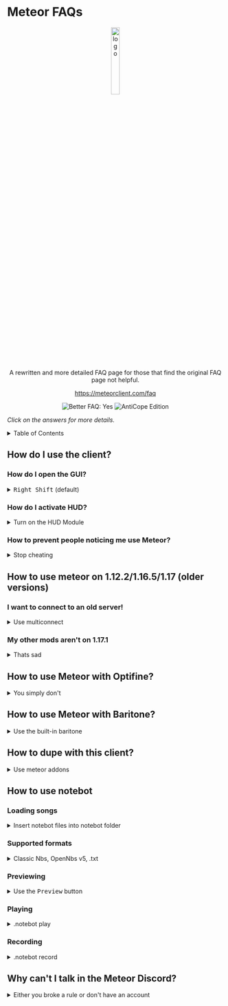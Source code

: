 # Meteor FAQs

<p align="center">
  <img src="https://avatars.githubusercontent.com/u/88768753?s=200&v=4" alt="logo" width="20%"/>
</p>
<p align="center">
  A rewritten and more detailed FAQ page for those that find the original FAQ page not helpful.
</p>
<p align="center">
  <a href="https://meteorclient.com/faq">https://meteorclient.com/faq</a>
</p>
<div align="center">
  <img src="https://img.shields.io/badge/Better%20FAQ%20page-Yes-green" alt="Better FAQ: Yes">
  <img src="https://img.shields.io/badge/AntiCope-Edition-orange" alt="AntiCope Edition">
</div>

*Click on the answers for more details.*

<!-- START doctoc generated TOC please keep comment here to allow auto update -->
<!-- DON'T EDIT THIS SECTION, INSTEAD RE-RUN doctoc TO UPDATE -->
<details>
<summary>Table of Contents</summary>

- [How do I use the client?](#how-do-i-use-the-client)
  - [How do I open the GUI?](#how-do-i-open-the-gui)
  - [How do I activate HUD?](#how-do-i-activate-hud)
  - [How to prevent people noticing me use Meteor?](#how-to-prevent-people-noticing-me-use-meteor)
- [How to use meteor on 1.12.2/1.16.5/1.17 (older versions)](#how-to-use-meteor-on-11221165117-older-versions)
  - [I want to connect to an old server!](#i-want-to-connect-to-an-old-server)
  - [My other mods aren't on 1.17.1](#my-other-mods-arent-on-1171)
- [How to use Meteor with Optifine?](#how-to-use-meteor-with-optifine)
- [How to use Meteor with Baritone?](#how-to-use-meteor-with-baritone)
- [How to dupe with this client?](#how-to-dupe-with-this-client)
- [How to use notebot](#how-to-use-notebot)
  - [Loading songs](#loading-songs)
  - [Supported formats](#supported-formats)
  - [Previewing](#previewing)
  - [Playing](#playing)
  - [Recording](#recording)
- [Why can't I talk in the Meteor Discord?](#why-cant-i-talk-in-the-meteor-discord)

</details>
<!-- END doctoc generated TOC please keep comment here to allow auto update -->

## How do I use the client?


### How do I open the GUI?

<details>
  <summary><kbd>Right Shift</kbd> (default)</summary>
  
  The default keybinding for opening the GUI is right shift, but you can change that in `pause menu > options > controls`.

  Inside the gui, you left click to toggle a module and right click to configure that module. 
</details>
  
### How do I activate HUD?

<details>
  <summary>Turn on the HUD Module</summary>
  
  1. Activate the HUD Module in the render category.
  2. Go to the HUD tab (the top of your screen)

  ![image](https://user-images.githubusercontent.com/72693226/129832108-683ea81a-028c-4d96-8419-4a5dfde5f527.png)

  3. If the hud elements are red, that indicates that they are **off**. To toggle them simply left click and right click to configure.
</details>

### How to prevent people noticing me use Meteor?

<details>
  <summary>Stop cheating</summary>
  
  We **highly discourage** usage of Meteor on servers (such as hypixel) that forbid usage of utility clients like Meteor.
  Meteor is built for anarchy servers, where usage of utility clients like meteor and alike are allowed (and encouraged).

  If you insist, **nobody will help you in doing so**
</details>

## How to use meteor on 1.12.2/1.16.5/1.17 (older versions)


### I want to connect to an old server!

<details>
  <summary>Use multiconnect</summary>
  
  Your only choice is to use multiconnect as older versions of meteor are unsupported.
 
  Download [multiconnect](https://www.curseforge.com/minecraft/mc-mods/multiconnect) and put it in your mods folder alongside meteor.
  
  Your mods folder should look something like this
  
  ![image](https://user-images.githubusercontent.com/72693226/129830229-51108c71-ea20-4172-b5c5-f9102e021b8d.png)
  
  Launch fabric **for 1.17.1**.
  
  ![image](https://user-images.githubusercontent.com/72693226/129830462-b2167e40-1afd-4948-9c3e-fdb507bde839.png)
  
  **Don't launch fabric for an older version, that is not how multiconnect works.**
  
  </p>
  
  Multiconnect allows you to connect to older version servers (e.g. 1.12.2) while you are playing minecraft 1.17.1 with meteor.
</details>

### My other mods aren't on 1.17.1

<details>
  <summary>Thats sad</summary>

  If that mod is sodium, you are one of the many who didn't know sodium is **already** on 1.17.1. 
  You can get it [here](https://modrinth.org/mod/sodium)

  Otherwise, sadly you can't use latest version of meteor. 
  Meteor relies on Circle CI, and storage on Circle CI isn't infinite. So older versions can't be kept. 
  We **highly discourage** usage of older versions as it lacks better code, features and bug fixes that newer versions offer.

  There exists an [archive](https://github.com/AntiCope/meteor-archive) of historic meteor versions, 
  however, if you wish to use it, be aware that **if you experience bugs or issues with it, no one will help you fix it**
</details>

## How to use Meteor with Optifine?

<details>
  <summary>You simply don't</summary>
  
  Optifine is and never will be supported by Meteor. We recommend using these instead,

  - [Sodium](https://modrinth.org/mod/sodium) | Performance improvements (better than Optifine)
  - [Lithium](https://www.curseforge.com/minecraft/mc-mods/lithium) | Server optimizations
  - [Phosphor](https://modrinth.com/mod/phosphor) | Lighting engine improvements

  More alternatives and the reason why its not supported [here](https://gist.github.com/LambdAurora/1f6a4a99af374ce500f250c6b42e8754).
  **We recommend you read [this](/MeteorAdditionals.md) list of Meteor Addons too**
</details>

## How to use Meteor with Baritone?

<details>
  <summary>Use the built-in baritone</summary>
  
  Meteor comes with Baritone built in, you don't need to download a standalone baritone.
  Baritone's default command prefix is `#` or you can use the Meteor command `.b`.
  You can view all of Baritone's commands [here](https://github.com/cabaletta/baritone/blob/master/USAGE.md) 
  and settings [here](https://baritone.leijurv.com/baritone/api/Settings.html).
</details>

## How to dupe with this client?

<details>
  <summary>Use meteor addons</summary>
  
  Finding dupes isn't an easy task. Public dupes get patched very quickly so alot of dupes are kept private.
  You can check out the duping section of [this](/MeteorAddons.md) list of Meteor Addons.
  Some might work, and some may not.
</details>

## How to use notebot

### Loading songs

<details>
  <summary>Insert notebot files into notebot folder</summary>

  To load songs you need to put a file with supported format inside folder located in `.minecraft/meteor-client/notebot` *(Create it, if it doesn't exist)*.

</details>

### Supported formats

<details>
  <summary>Classic Nbs, OpenNbs v5, .txt</summary>
  
  - Classic `.nbs` files <a href="https://www.stuffbydavid.com/mcnbs/format" class="btn fs-1">specification</a>
  - OpenNBS v5 `.nbs` files  <a href="https://opennbs.org/songs" class="btn fs-1">song downloads</a> <a href="https://opennbs.org/nbs" class="btn fs-1">specification</a>
  - .txt files using format `<tick>:<note>` <a href="https://github.com/BleachDrinker420/BH-resources/raw/main/notebot/songs.zip" class="btn fs-1">song downloads</a>

</details>

### Previewing

<details>
  <summary>Use the <kbd>Preview</kbd> button</summary>

Before playing songs you can preview them. To preview a song you can either:
- Press the <kbd>Preview</kbd> button next to the song you want to preview
- Use the `.notebot preview <song>` command

</details>

### Playing

<details>
  <summary>.notebot play</summary>

To play a song you can either:
-  place noteblocks around you in a 5 block radius
-  hold noteblocks in your hotbar and let the module do all the work

To start playing a song you can press the <kbd>Load</kbd> button next to the song you want to load or use the `.notebot play <song>` command

</details>

### Recording

<details>
  <summary>.notebot record</summary>

You can also record in-game sound to play them back later.
1. Run `.notebot record start` to start recording
2. Stand next to some noteblocks
3. Run `.notebot record save <name>`

After that you will see your new recording inside the list of recordings

</details>

## Why can't I talk in the Meteor Discord?

<details>
  <summary>Either you broke a rule or don't have an account</summary>
  
  You probably have broken one of the rules in the [#rules](https://discord.com/channels/689197705683140636/816501672477720626/) channel 
  and have been muted by staff.

  If you did not break a rule, then [this](https://discord.com/channels/689197705683140636/689198722097348624/870066829622652989) might explain why.
  Due to the amount of users in the discord server increasing, public channels have been closed to only users who have roles. 

  You can get a role by creating an account [here](https://meteorclient.com/account).
</details>
